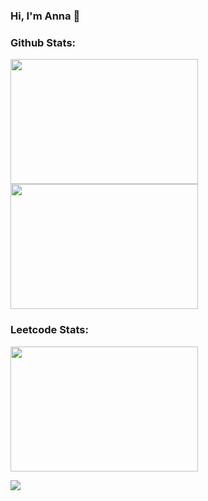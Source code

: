 ### Hi, I'm Anna 👋

### Github Stats:
<p><img src="https://github-readme-stats.vercel.app/api?username=AnnaSmelova&show_icons=true&theme=vue" width="300" height="200">
<img src="https://github-readme-stats.vercel.app/api/top-langs/?username=AnnaSmelova&hide_progress=true&theme=vue" width="300" height="200"></p>

### Leetcode Stats:
<p><img src="https://leetcard.jacoblin.cool/AnnaSmelova?cache=0" width="300" height="200"></p>

![](https://komarev.com/ghpvc/?username=AnnaSmelova&color=038557)

<!--
**AnnaSmelova/AnnaSmelova** is a ✨ _special_ ✨ repository because its `README.md` (this file) appears on your GitHub profile.

Here are some ideas to get you started:

- 🔭 I’m currently working on ...
- 🌱 I’m currently learning ...
- 👯 I’m looking to collaborate on ...
- 🤔 I’m looking for help with ...
- 💬 Ask me about ...
- 📫 How to reach me: ...
- 😄 Pronouns: ...
- ⚡ Fun fact: ...
-->
